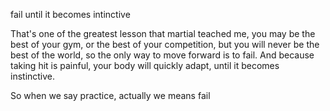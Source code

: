 fail until it becomes intinctive

That's one of the greatest lesson that martial teached me, you may be the best of your gym, or the best of your competition, but you will never be the best of the world, so the only way to move forward is to fail. And because taking hit is painful, your body will quickly adapt, until it becomes instinctive.

So when we say practice, actually we means fail
